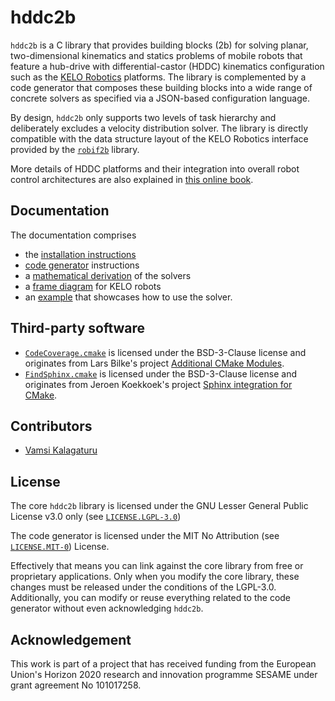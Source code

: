 # hddc2b

`hddc2b` is a C library that provides building blocks (2b) for solving planar, two-dimensional kinematics and statics problems of mobile robots that feature a hub-drive with differential-castor (HDDC) kinematics configuration such as the [KELO Robotics](https://www.kelo-robotics.com/products/) platforms.
The library is complemented by a code generator that composes these building blocks into a wide range of concrete solvers as specified via a JSON-based configuration language.

By design, `hddc2b` only supports two levels of task hierarchy and deliberately excludes a velocity distribution solver.
The library is directly compatible with the data structure layout of the KELO Robotics interface provided by the [`robif2b`](https://github.com/rosym-project/robif2b) library.


More details of HDDC platforms and their integration into overall robot control architectures are also explained in [this online book](https://robmosys.pages.gitlab.kuleuven.be/).

## Documentation

The documentation comprises

* the [installation instructions](https://comp-rob2b.github.io/hddc2b/installation.html)
* [code generator](https://comp-rob2b.github.io/hddc2b/code_generation.html) instructions
* a [mathematical derivation](https://comp-rob2b.github.io/hddc2b/least_squares.html) of the solvers
* a [frame diagram](https://comp-rob2b.github.io/hddc2b/frames.html) for KELO robots
* an [example](src/example/hddc2b_example.c) that showcases how to use the solver.

## Third-party software

* [`CodeCoverage.cmake`](thirdparty/cmake/codecoverage/CodeCoverage.cmake) is licensed under the BSD-3-Clause license and originates from Lars Bilke's project [Additional CMake Modules](https://github.com/bilke/cmake-modules).
* [`FindSphinx.cmake`](thirdparty/cmake/sphinx/FindSphinx.cmake) is licensed under the BSD-3-Clause license and originates from Jeroen Koekkoek's project [Sphinx integration for CMake](https://github.com/k0ekk0ek/cmake-sphinx).

## Contributors

* [Vamsi Kalagaturu](https://github.com/vamsikalagaturu)

## License

The core ``hddc2b`` library is licensed under the GNU Lesser General Public License v3.0 only (see [`LICENSE.LGPL-3.0`](LICENSE.LGPL-3.0))

The code generator is licensed under the MIT No Attribution (see [`LICENSE.MIT-0`](LICENSE.MIT-0)) License.

Effectively that means you can link against the core library from free or proprietary applications.
Only when you modify the core library, these changes must be released under the conditions of the LGPL-3.0.
Additionally, you can modify or reuse everything related to the code generator without even acknowledging ``hddc2b``.

## Acknowledgement

This work is part of a project that has received funding from the European Union's Horizon 2020 research and innovation programme SESAME under grant agreement No 101017258.
